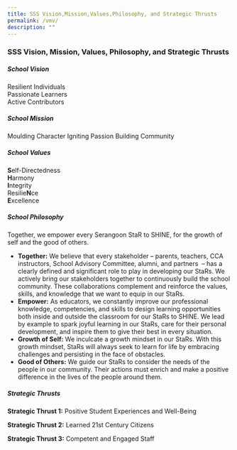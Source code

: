 ```yaml
---
title: SSS Vision,Mission,Values,Philosophy, and Strategic Thrusts
permalink: /vmv/
description: ""
---
```

### SSS Vision, Mission, Values, Philosophy, and Strategic Thrusts

##### School Vision
Resilient Individuals  
Passionate Learners  
Active Contributors

##### School Mission
Moulding Character
Igniting Passion
Building Community 

##### School Values
**S**elf-Directedness  
**H**armony  
**I**ntegrity  
Resilie**N**ce  
**E**xcellence

##### School Philosophy
Together, we empower every Serangoon StaR to SHINE, for the growth of self and the good of others.

*   **Together:** We believe that every stakeholder – parents, teachers, CCA instructors, School Advisory Committee, alumni, and partners  – has a clearly defined and significant role to play in developing our StaRs. We actively bring our stakeholders together to continuously build the school community. These collaborations complement and reinforce the values, skills, and knowledge that we want to equip in our StaRs.   
*   **Empower:** As educators, we constantly improve our professional knowledge, competencies, and skills to design learning opportunities both inside and outside the classroom for our StaRs to SHINE. We lead by example to spark joyful learning in our StaRs, care for their personal development, and inspire them to give their best in every situation.
*   **Growth of Self:** We inculcate a growth mindset in our StaRs. With this growth mindset, StaRs will always seek to learn for life by embracing challenges and persisting in the face of obstacles. 
*   **Good of Others:** We guide our StaRs to consider the needs of the people in our community. Their actions must enrich and make a positive difference in the lives of the people around them.

##### Strategic Thrusts
**Strategic Thrust 1:** Positive Student Experiences and Well-Being  

**Strategic Thrust 2:** Learned 21st Century Citizens 

**Strategic Thrust 3:** Competent and Engaged Staff